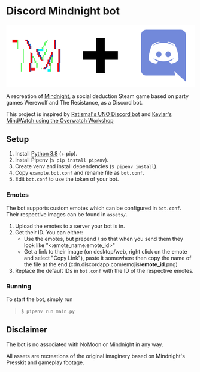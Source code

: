 # Discord Mindnight bot

![Banner](assets/github/Banner.png)

A recreation of [Mindnight](https://store.steampowered.com/app/667870/MINDNIGHT/), a social deduction Steam game based on party games Werewolf and The Resistance, as a Discord bot.

This project is inspired by [Ratismal's UNO Discord bot](https://github.com/Ratismal/UNO) and [Kevlar's MindWatch using the Overwatch Workshop](https://workshop.codes/TJ7R0)


## Setup

1. Install [Python 3.8](https://www.python.org/downloads/) (+ pip).
2. Install Pipenv (`$ pip install pipenv`).
3. Create venv and install dependencies (`$ pipenv install`).
4. Copy `example.bot.conf` and rename file as `bot.conf`.
5. Edit `bot.conf` to use the token of your bot.

### Emotes

The bot supports custom emotes which can be configured in `bot.conf`.
Their respective images can be found in `assets/`.

1. Upload the emotes to a server your bot is in.
2. Get their ID. You can either:
	* Use the emotes, but prepend \\ so that when you send them they look like "<:emote_name:emote_id>"
	* Get a link to their image (on desktop/web, right click on the emote and select "Copy Link"), paste it somewhere then copy the name of the file at the end (cdn.discordapp.com/emojis/**emote_id**.png)
3. Replace the default IDs in `bot.conf` with the ID of the respective emotes.

### Running

To start the bot, simply run
> `$ pipenv run main.py`


## Disclaimer

The bot is no associated with NoMoon or Mindnight in any way.

All assets are recreations of the original imaginery based on Mindnight's Presskit and gameplay footage.
